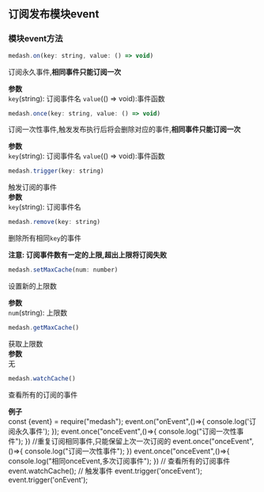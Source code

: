 ## 订阅发布模块event

### 模块event方法
```js
medash.on(key: string, value: () => void)
```
订阅永久事件,**相同事件只能订阅一次**

**参数**  
`key`(string): 订阅事件名
`value`(() => void):事件函数   

```js
medash.once(key: string, value: () => void)
```
订阅一次性事件,触发发布执行后将会删除对应的事件,**相同事件只能订阅一次**

**参数**  
`key`(string): 订阅事件名
`value`(() => void):事件函数 
  

```js
medash.trigger(key: string)
```
触发订阅的事件  
**参数**  
`key`(string): 订阅事件名  

```js
medash.remove(key: string)
```
删除所有相同`key`的事件

**注意: 订阅事件数有一定的上限,超出上限将订阅失败**

```js
medash.setMaxCache(num: number)
```
设置新的上限数  

**参数**  
`num`(string): 上限数  

```js
medash.getMaxCache()
```
获取上限数  
**参数**  
无  

```js
medash.watchCache()
```
查看所有的订阅的事件  

**例子**  
<me-embed>
const {event} = require("medash");
event.on("onEvent",()=>{
    console.log('订阅永久事件');
});
event.once("onceEvent",()=>{
    console.log("订阅一次性事件");
})
//重复订阅相同事件,只能保留上次一次订阅的
event.once("onceEvent",()=>{
    console.log("订阅一次性事件");
})
event.once("onceEvent",()=>{
    console.log("相同onceEvent,多次订阅事件");
})
// 查看所有的订阅事件
event.watchCache();
// 触发事件
event.trigger('onceEvent');
event.trigger('onEvent');

</me-embed>